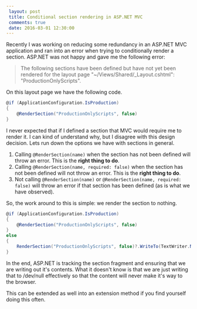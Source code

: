 ```yaml
---
 layout: post 
 title: Conditional section rendering in ASP.NET MVC
 comments: true
 date: 2016-03-01 12:30:00
---
```


Recently I was working on reducing some redundancy in an ASP.NET MVC application and ran into an error when trying to conditionally render a section.
ASP.NET was not happy and gave me the following error:

> The following sections have been defined but have not yet been rendered for the layout page "~/Views/Shared/_Layout.cshtml": "ProductionOnlyScripts".

On this layout page we have the following code.

``` csharp
@if (ApplicationConfiguration.IsProduction)
{
    @RenderSection("ProductionOnlyScripts", false)
}
```

I never expected that if I defined a section that MVC would require me to render it.
I can kind of understand why, but I disagree with this design decision.
Lets run down the options we have with sections in general.

1. Calling `@RenderSection(name)` when the section has not been defined will throw an error. This is the **right thing to do**.
2. Calling `@RenderSection(name, required: false)` when the section has not been defined will not throw an error. This is the **right thing to do**.
3. Not calling `@RenderSection(name)` or `@RenderSection(name, required: false)` will throw an error if that section has been defined (as is what we have observed).

So, the work around to this is simple: we render the section to nothing.

``` csharp
@if (ApplicationConfiguration.IsProduction)
{
    @RenderSection("ProductionOnlyScripts", false)
}
else
{
    RenderSection("ProductionOnlyScripts", false)?.WriteTo(TextWriter.Null);
}
```

In the end, ASP.NET is tracking the section fragment and ensuring that we are writing out it's contents.
What it doesn't know is that we are just writing that to /dev/null effectively so that the content will
never make it's way to the browser.

This can be extended as well into an extension method if you find yourself doing this often.
